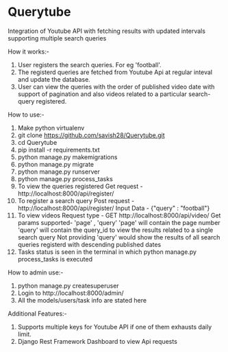 # Querytube
Integration of Youtube API with fetching results with updated intervals supporting multiple search queries

How it works:-
1. User registers the search queries. For eg 'football'.
2. The registerd queries are fetched from Youtube Api at regular inteval and update the database.
3. User can view the queries with the order of published video date with support of pagination and also videos related to a particular search-query registered.

How to use:-
1. Make python virtualenv
2. git clone https://github.com/savish28/Querytube.git
3. cd Querytube
4. pip install -r requirements.txt
5. python manage.py makemigrations
6. python manage.py migrate
7. python manage.py runserver
8. python manage.py process_tasks
9. To view the queries registered
   Get request - http://localhost:8000/api/register/
10. To register a search query
   Post request - http://localhost:8000/api/register/
   Input Data - {"query" : "football"}
11. To view videos
    Request type - GET
    http://localhost:8000/api/video/
    Get params supported- 'page' , 'query'
    'page' will contain the page number
    'query' will contain the query_id to view the results related to a single search query
    Not providing 'query' would show the results of all search queries registerd with descending published dates
12. Tasks status is seen in the terminal in which python manage.py process_tasks is executed

How to admin use:-
1. python manage.py createsuperuser
2. Login to http://localhost:8000/admin/
3. All the models/users/task info are stated here

Additional Features:-
1. Supports multiple keys for Youtube API if one of them exhausts daily limit.
2. Django Rest Framework Dashboard to view Api requests
